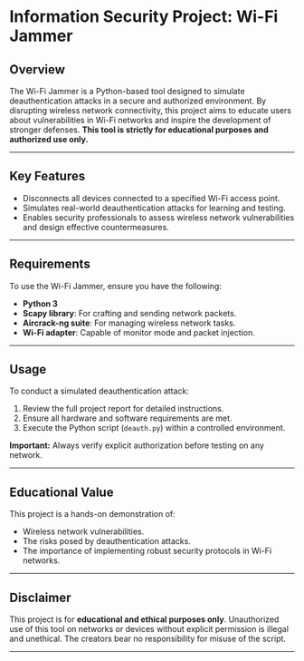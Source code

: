 # **Information Security Project: Wi-Fi Jammer**

## **Overview**
The Wi-Fi Jammer is a Python-based tool designed to simulate deauthentication attacks in a secure and authorized environment. By disrupting wireless network connectivity, this project aims to educate users about vulnerabilities in Wi-Fi networks and inspire the development of stronger defenses. **This tool is strictly for educational purposes and authorized use only.**

---

## **Key Features**
- Disconnects all devices connected to a specified Wi-Fi access point.
- Simulates real-world deauthentication attacks for learning and testing.
- Enables security professionals to assess wireless network vulnerabilities and design effective countermeasures.

---

## **Requirements**
To use the Wi-Fi Jammer, ensure you have the following:
- **Python 3**  
- **Scapy library**: For crafting and sending network packets.  
- **Aircrack-ng suite**: For managing wireless network tasks.  
- **Wi-Fi adapter**: Capable of monitor mode and packet injection.

---

## **Usage**
To conduct a simulated deauthentication attack:
1. Review the full project report for detailed instructions.  
2. Ensure all hardware and software requirements are met.  
3. Execute the Python script (`deauth.py`) within a controlled environment.  

**Important:** Always verify explicit authorization before testing on any network.

---

## **Educational Value**
This project is a hands-on demonstration of:
- Wireless network vulnerabilities.  
- The risks posed by deauthentication attacks.  
- The importance of implementing robust security protocols in Wi-Fi networks.

---

## **Disclaimer**
This project is for **educational and ethical purposes only**. Unauthorized use of this tool on networks or devices without explicit permission is illegal and unethical. The creators bear no responsibility for misuse of the script.

---
